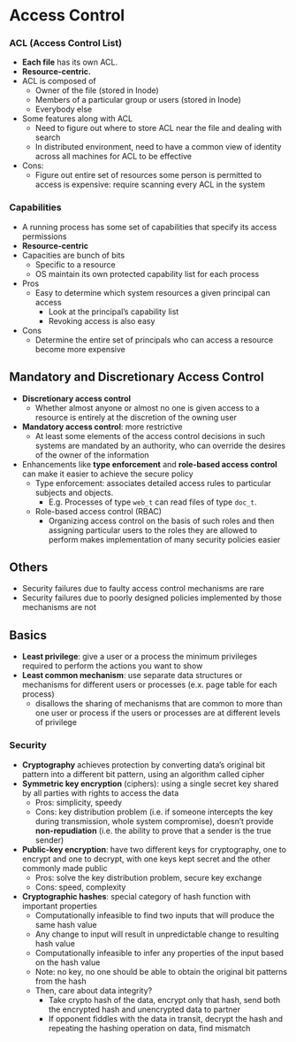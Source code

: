 # Access Control

### ACL (Access Control List)

- **Each file** has its own ACL.
- **Resource-centric.**
- ACL is composed of
    - Owner of the file (stored in Inode)
    - Members of a particular group or users (stored in Inode)
    - Everybody else
- Some features along with ACL
    - Need to figure out where to store ACL near the file and dealing with search
    - In distributed environment, need to have a common view of identity across all machines for ACL to be effective
- Cons:
  - Figure out entire set of resources some person is permitted to access is expensive: require scanning every ACL in the system


### Capabilities

- A running process has some set of capabilities that specify its access permissions
- **Resource-centric**
- Capacities are bunch of bits
    - Specific to a resource
    - OS maintain its own protected capability list for each process
- Pros
    - Easy to determine which system resources a given principal can access
        - Look at the principal’s capability list
        - Revoking access is also easy
- Cons
    - Determine the entire set of principals who can access a resource become more expensive

## Mandatory and Discretionary Access Control

- **Discretionary access control**
    - Whether almost anyone or almost no one is given access to a resource is entirely at the discretion of the owning user
- **Mandatory access control**: more restrictive
    - At least some elements of the access control decisions in such systems are mandated by an authority, who can override the desires of the owner of the information
- Enhancements like **type enforcement** and **role-based access control** can make it easier to achieve the secure policy
    - Type enforcement: associates detailed access rules to particular subjects and objects.
      - E.g. Processes of type `web_t` can read files of type `doc_t`.
    - Role-based access control (RBAC)
        - Organizing access control on the basis of such roles and then assigning particular users to the roles they are allowed to perform makes implementation of many security policies easier

## Others

- Security failures due to faulty access control mechanisms are rare
- Security failures due to poorly designed policies implemented by those mechanisms are not

## Basics

- **Least privilege**: give a user or a process the minimum privileges required to perform the actions you want to show 
- **Least common mechanism**: use separate data structures or mechanisms for different users or processes (e.x. page table for each process) 
  - disallows the sharing of mechanisms that are common to more than one user or process if the users or processes are at different levels of privilege

### Security

- **Cryptography** achieves protection by converting data’s original bit pattern into a different bit pattern, using an algorithm called cipher
- **Symmetric key encryption** (ciphers): using a single secret key shared by all parties with rights to access the data
    - Pros: simplicity, speedy
    - Cons: key distribution problem (i.e. if someone intercepts the key during transmission, whole system compromise), doesn’t provide **non-repudiation** (i.e. the ability to prove that a sender is the true sender)
- **Public-key encryption**: have two different keys for cryptography, one to encrypt and one to decrypt, with one keys kept secret and the other commonly made public
    - Pros: solve the key distribution problem, secure key exchange
    - Cons: speed, complexity
- **Cryptographic hashes**: special category of hash function with important properties
    - Computationally infeasible to find two inputs that will produce the same hash value
    - Any change to input will result in unpredictable change to resulting hash value
    - Computationally infeasible to infer any properties of the input based on the hash value
    - Note: no key, no one should be able to obtain the original bit patterns from the hash
    - Then, care about data integrity?
        - Take crypto hash of the data, encrypt only that hash, send both the encrypted hash and unencrypted data to partner
        - If opponent fiddles with the data in transit, decrypt the hash and repeating the hashing operation on data, find mismatch